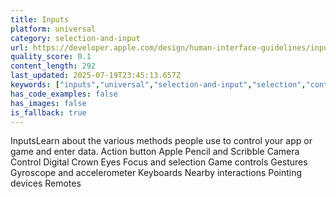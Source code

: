 ```yaml
---
title: Inputs
platform: universal
category: selection-and-input
url: https://developer.apple.com/design/human-interface-guidelines/inputs
quality_score: 0.1
content_length: 292
last_updated: 2025-07-19T23:45:13.657Z
keywords: ["inputs","universal","selection-and-input","selection","controls","gestures"]
has_code_examples: false
has_images: false
is_fallback: true
---
```


InputsLearn about the various methods people use to control your app or game and enter data. Action button Apple Pencil and Scribble Camera Control Digital Crown Eyes Focus and selection Game controls Gestures Gyroscope and accelerometer Keyboards Nearby interactions Pointing devices Remotes